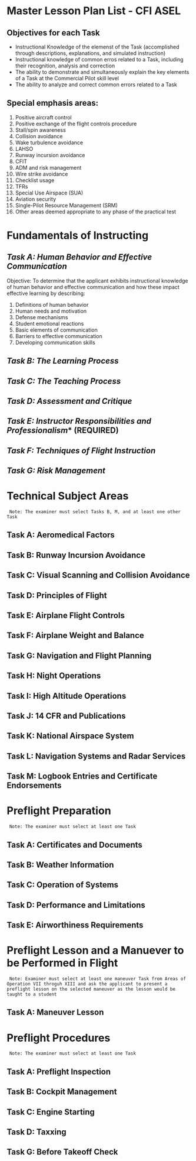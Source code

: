# Master Lesson Plan List - CFI ASEL

## Objectives for each Task
* Instructional Knowledge of the elemenst of the Task (accomplished through descriptions, explanations, and simulated instruction)
* Instructional knowledge of common erros related to a Task, including their recognition, analysis and correction
* The ability to demonstrate and simultaneously explain the key elements of a Task at the Commercial Pilot skill level
* The ability to analyze and correct common errors related to a Task

## Special emphasis areas:
1. Positive aircraft control
2. Positive exchange of the flight controls procedure
3. Stall/spin awareness
4. Collision avoidance
5. Wake turbulence avoidance
6. LAHSO
7. Runway incursion avoidance
8. CFIT
9. ADM and risk management
10. Wire strike avoidance
11. Checklist usage
12. TFRs
13. Special Use Airspace (SUA)
14. Aviation security
15. Single-Pilot Resource Management (SRM)
16. Other areas deemed appropriate to any phase of the practical test

# Fundamentals of Instructing
## *Task A: Human Behavior and Effective Communication*
Objective: To determine that the applicant exhibits instructional knowledge of human behavior and effective communication and how these impact effective learning by describing:
1. Definitions of human behavior
2. Human needs and motivation
3. Defense mechanisms
4. Student emotional reactions
5. Basic elements of communication
6. Barriers to effective communication
7. Developing communication skills

## *Task B: The Learning Process*

## *Task C: The Teaching Process*

## *Task D: Assessment and Critique*

## *Task E: Instructor Responsibilities and Professionalism** (REQUIRED) 

## *Task F: Techniques of Flight Instruction*

## *Task G: Risk Management*

# Technical Subject Areas
` Note: The examiner must select Tasks B, M, and at least one other Task`

## **Task A: Aeromedical Factors**

## **Task B: Runway Incursion Avoidance**

## **Task C: Visual Scanning and Collision Avoidance**

## **Task D: Principles of Flight**

## **Task E: Airplane Flight Controls**

## **Task F: Airplane Weight and Balance**

## **Task G: Navigation and Flight Planning**

## **Task H: Night Operations**

## **Task I: High Altitude Operations**

## **Task J: 14 CFR and Publications**

## **Task K: National Airspace System**

## **Task L: Navigation Systems and Radar Services**

## **Task M: Logbook Entries and Certificate Endorsements**

# Preflight Preparation
` Note: The examiner must select at least one Task`

## **Task A: Certificates and Documents**

## **Task B: Weather Information**

## **Task C: Operation of Systems**

## **Task D: Performance and Limitations**

## **Task E: Airworthiness Requirements**

# Preflight Lesson and a Manuever to be Performed in Flight
` Note: Examiner must select at least one maneuver Task from Areas of Operation VII throguh XIII and ask the applicant to present a preflight lesson on the selected maneuver as the lesson would be taught to a student`

## **Task A: Maneuver Lesson**

# Preflight Procedures
` Note: The examiner must select at least one Task`

## **Task A: Preflight Inspection**

## **Task B: Cockpit Management**

## **Task C: Engine Starting**

## **Task D: Taxxing**

## **Task G: Before Takeoff Check**
